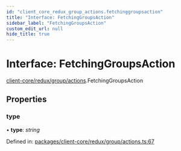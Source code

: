 ```yaml
---
id: "client_core_redux_group_actions.fetchinggroupsaction"
title: "Interface: FetchingGroupsAction"
sidebar_label: "FetchingGroupsAction"
custom_edit_url: null
hide_title: true
---
```


# Interface: FetchingGroupsAction

[client-core/redux/group/actions](../modules/client_core_redux_group_actions.md).FetchingGroupsAction

## Properties

### type

• **type**: *string*

Defined in: [packages/client-core/redux/group/actions.ts:67](https://github.com/xr3ngine/xr3ngine/blob/5c3dcaef1/packages/client-core/redux/group/actions.ts#L67)
